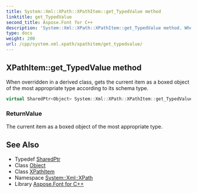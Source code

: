 ```yaml
---
title: System::Xml::XPath::XPathItem::get_TypedValue method
linktitle: get_TypedValue
second_title: Aspose.Font for C++
description: 'System::Xml::XPath::XPathItem::get_TypedValue method. When overridden in a derived class, gets the current item as a boxed object of the most appropriate type according to its schema type in C++.'
type: docs
weight: 200
url: /cpp/system.xml.xpath/xpathitem/get_typedvalue/
---
```

## XPathItem::get_TypedValue method


When overridden in a derived class, gets the current item as a boxed object of the most appropriate type according to its schema type.

```cpp
virtual SharedPtr<Object> System::Xml::XPath::XPathItem::get_TypedValue()=0
```


### ReturnValue

The current item as a boxed object of the most appropriate type.

## See Also

* Typedef [SharedPtr](../../../system/sharedptr/)
* Class [Object](../../../system/object/)
* Class [XPathItem](../)
* Namespace [System::Xml::XPath](../../)
* Library [Aspose.Font for C++](../../../)
